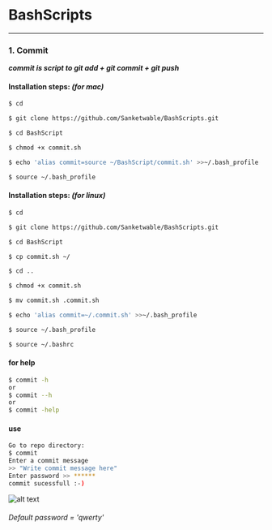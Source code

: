 # BashScripts
************************************************************************
### 1. Commit

  ***commit is script to git add + git commit + git push***
  
#### Installation steps: *(for mac)*
   ```bash
 $ cd
 
 $ git clone https://github.com/Sanketwable/BashScripts.git
 
 $ cd BashScript
 
 $ chmod +x commit.sh
 
 $ echo 'alias commit=source ~/BashScript/commit.sh' >>~/.bash_profile
 
 $ source ~/.bash_profile
   ```
#### Installation steps: *(for linux)*
   ```bash
 $ cd
 
 $ git clone https://github.com/Sanketwable/BashScripts.git
 
 $ cd BashScript
 
 $ cp commit.sh ~/
 
 $ cd ..
 
 $ chmod +x commit.sh
 
 $ mv commit.sh .commit.sh
 
 $ echo 'alias commit=~/.commit.sh' >>~/.bash_profile
 
 $ source ~/.bash_profile
 
 $ source ~/.bashrc
   ```
#### for help 
  ```bash
  $ commit -h
  or
  $ commit --h
  or
  $ commit -help
  ```
#### use
  ```bash
  Go to repo directory:
  $ commit
  Enter a commit message
  >> "Write commit message here"
  Enter password >> ******
  commit sucessfull :-)
  ```
  ![alt text](https://github.com/Sanketwable/BashScripts/blob/master/img/terminalimage1.png)
###### Default password = 'qwerty'
                        
                      

